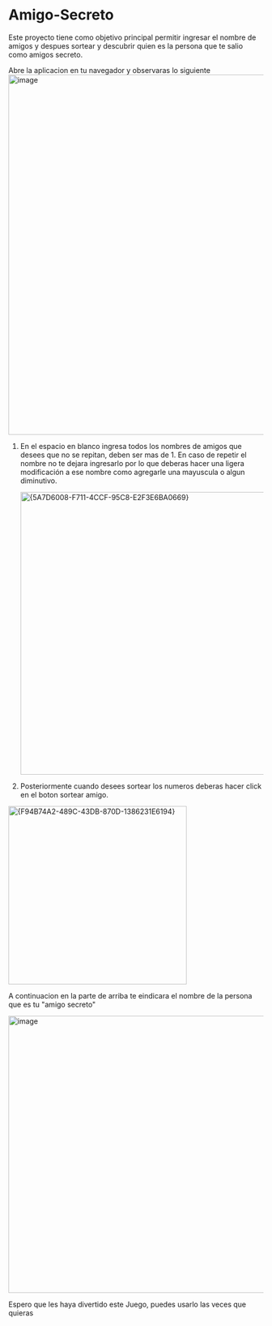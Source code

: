 # Amigo-Secreto

Este proyecto tiene como objetivo principal permitir ingresar el nombre de amigos y despues sortear y descubrir quien es la persona que te salio como amigos secreto.

Abre la aplicacion en tu navegador y observaras lo siguiente
<img width="711" alt="image" src="https://github.com/user-attachments/assets/3ab59401-ec2a-4c3d-a92a-13d627ec452e" />


1. En el espacio en blanco ingresa todos los nombres de amigos que desees que no se repitan, deben ser mas de 1. En caso de repetir el nombre no te dejara ingresarlo por lo que deberas hacer una ligera modificación a ese nombre como agregarle una mayuscula o algun diminutivo.

   <img width="558" alt="{5A7D6008-F711-4CCF-95C8-E2F3E6BA0669}" src="https://github.com/user-attachments/assets/fc5de722-ab39-40dc-b524-34eec411f8b7" />

   
3. Posteriormente cuando desees sortear los numeros deberas hacer click en el boton sortear amigo.
   
 <img width="352" alt="{F94B74A2-489C-43DB-870D-1386231E6194}" src="https://github.com/user-attachments/assets/825fb549-87e4-43f6-bc9d-f4a14c6f8d9c" />


 A continuacion en la parte de arriba te eindicara el nombre de la persona que es tu "amigo secreto"
 
<img width="547" alt="image" src="https://github.com/user-attachments/assets/2032539e-68ec-470b-92da-5cc7c07af1aa" />



Espero que les haya divertido este Juego, puedes usarlo las veces que quieras


